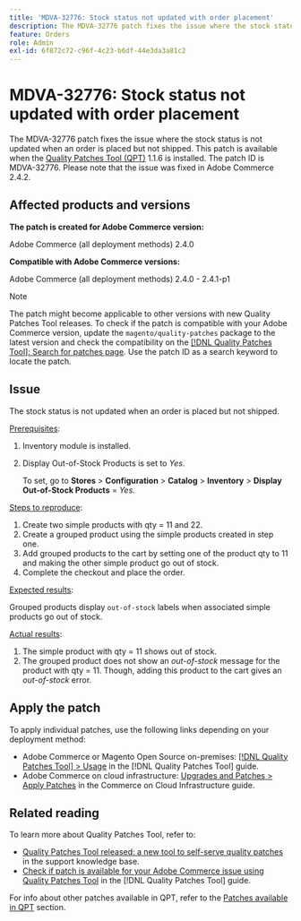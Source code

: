 ```yaml
---
title: 'MDVA-32776: Stock status not updated with order placement'
description: The MDVA-32776 patch fixes the issue where the stock status is not updated when an order is placed but not shipped. This patch is available when the [Quality Patches Tool (QPT)](https://experienceleague.adobe.com/en/docs/commerce-operations/tools/quality-patches-tool/quality-patches-tool-to-self-serve-quality-patches) 1.1.6 is installed. The patch ID is MDVA-32776. Please note that the issue was fixed in Adobe Commerce 2.4.2.
feature: Orders
role: Admin
exl-id: 6f872c72-c96f-4c23-b6df-44e3da3a81c2
---
```

# MDVA-32776: Stock status not updated with order placement

The MDVA-32776 patch fixes the issue where the stock status is not updated when an order is placed but not shipped. This patch is available when the [Quality Patches Tool (QPT)](https://experienceleague.adobe.com/en/docs/commerce-operations/tools/quality-patches-tool/quality-patches-tool-to-self-serve-quality-patches) 1.1.6 is installed. The patch ID is MDVA-32776. Please note that the issue was fixed in Adobe Commerce 2.4.2.

## Affected products and versions

**The patch is created for Adobe Commerce version:**

Adobe Commerce (all deployment methods) 2.4.0

**Compatible with Adobe Commerce versions:**

Adobe Commerce (all deployment methods) 2.4.0 - 2.4.1-p1

>[!NOTE]
>
>The patch might become applicable to other versions with new Quality Patches Tool releases. To check if the patch is compatible with your Adobe Commerce version, update the `magento/quality-patches` package to the latest version and check the compatibility on the [[!DNL Quality Patches Tool]: Search for patches page](https://experienceleague.adobe.com/en/docs/commerce-operations/tools/quality-patches-tool/quality-patches-tool-to-self-serve-quality-patches). Use the patch ID as a search keyword to locate the patch.

## Issue

The stock status is not updated when an order is placed but not shipped.

<u>Prerequisites</u>:

1. Inventory module is installed.
1. Display Out-of-Stock Products is set to *Yes*.

   To set, go to **Stores** > **Configuration** > **Catalog** > **Inventory** > **Display Out-of-Stock Products** = *Yes*.

<u>Steps to reproduce</u>:

1. Create two simple products with qty = 11 and 22.
1. Create a grouped product using the simple products created in step one.
1. Add grouped products to the cart by setting one of the product qty to 11 and making the other simple product go out of stock.
1. Complete the checkout and place the order.

<u>Expected results</u>:

Grouped products display `out-of-stock` labels when associated simple products go out of stock.

<u>Actual results</u>:

1. The simple product with qty = 11 shows out of stock.
1. The grouped product does not show an *out-of-stock* message for the product with qty = 11. Though, adding this product to the cart gives an *out-of-stock* error.

## Apply the patch

To apply individual patches, use the following links depending on your deployment method:

* Adobe Commerce or Magento Open Source on-premises: [[!DNL Quality Patches Tool] > Usage](/help/tools/quality-patches-tool/usage.md) in the [!DNL Quality Patches Tool] guide.
* Adobe Commerce on cloud infrastructure: [Upgrades and Patches > Apply Patches](https://experienceleague.adobe.com/docs/commerce-cloud-service/user-guide/develop/upgrade/apply-patches.html) in the Commerce on Cloud Infrastructure guide.

## Related reading

To learn more about Quality Patches Tool, refer to:

* [Quality Patches Tool released: a new tool to self-serve quality patches](https://experienceleague.adobe.com/en/docs/commerce-operations/tools/quality-patches-tool/quality-patches-tool-to-self-serve-quality-patches) in the support knowledge base.
* [Check if patch is available for your Adobe Commerce issue using Quality Patches Tool](/help/tools/quality-patches-tool/patches-available-in-qpt/check-patch-for-magento-issue-with-magento-quality-patches.md) in the [!DNL Quality Patches Tool] guide.

For info about other patches available in QPT, refer to the [Patches available in QPT](https://experienceleague.adobe.com/tools/commerce-quality-patches/index.html) section.
